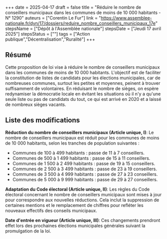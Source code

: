 +++
date = 2025-04-17
draft = false
title = "Réduire le nombre de conseillers municipaux dans les communes de moins de 10 000 habitants - N° 1290"
auteurs = ["Corentin Le Fur"]
link = "https://www.assemblee-nationale.fr/dyn/17/dossiers/reduire_nombre_conseillers_municipaux_17e"
stepsName = ["Dépôt à l'Assemblée nationale"]
stepsDate = ["Jeudi 17 avril 2025"]
stepsStatus = [""]
tags = ["Action publique","Décentralisation","Ruralité"]
+++

## Résumé

Cette proposition de loi vise à réduire le nombre de conseillers municipaux dans les communes de moins de 10 000 habitants. L'objectif est de faciliter la constitution de listes de candidats pour les élections municipales, car de nombreuses communes, surtout les petites et moyennes, peinent à trouver suffisamment de volontaires. En réduisant le nombre de sièges, on espère redynamiser la démocratie locale en évitant les situations où il n'y a qu'une seule liste ou pas de candidats du tout, ce qui est arrivé en 2020 et a laissé de nombreux sièges vacants.

## Liste des modifications

**Réduction du nombre de conseillers municipaux (Article unique, I)**: Le nombre de conseillers municipaux est réduit pour les communes de moins de 10 000 habitants, selon les tranches de population suivantes :
- Communes de 100 à 499 habitants : passe de 11 à 7 conseillers.
- Communes de 500 à 1 499 habitants : passe de 15 à 11 conseillers.
- Communes de 1 500 à 2 499 habitants : passe de 19 à 15 conseillers.
- Communes de 2 500 à 3 499 habitants : passe de 23 à 19 conseillers.
- Communes de 3 500 à 4 999 habitants : passe de 27 à 23 conseillers.
- Communes de 5 000 à 9 999 habitants : passe de 29 à 27 conseillers.

**Adaptation du Code électoral (Article unique, II)**: Les règles du Code électoral concernant le nombre de conseillers municipaux sont mises à jour pour correspondre aux nouvelles réductions. Cela inclut la suppression de certaines mentions et le remplacement de chiffres pour refléter les nouveaux effectifs des conseils municipaux.

**Date d'entrée en vigueur (Article unique, III)**: Ces changements prendront effet lors des prochaines élections municipales générales suivant la promulgation de la loi.
